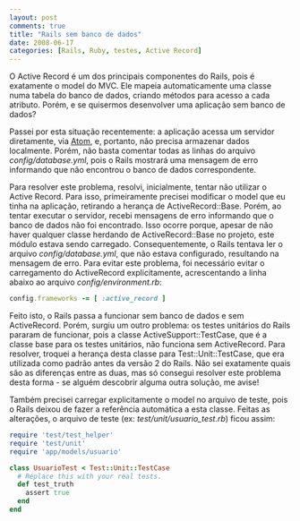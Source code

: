 ```yaml
---
layout: post
comments: true
title: "Rails sem banco de dados"
date: 2008-06-17
categories: [Rails, Ruby, testes, Active Record]
---
```

O Active Record é um dos principais componentes do Rails, pois é exatamente o model do MVC. Ele mapeia automaticamente uma classe numa tabela do banco de dados, criando métodos para acesso a cada atributo. Porém, e se quisermos desenvolver uma aplicação sem banco de dados?

Passei por esta situação recentemente: a aplicação acessa um servidor diretamente, via [Atom](http://atompub.org/), e, portanto, não precisa armazenar dados localmente. Porém, não basta comentar todas as linhas do arquivo _config/database.yml_, pois o Rails mostrará uma mensagem de erro informando que não encontrou o banco de dados correspondente.

Para resolver este problema, resolvi, inicialmente, tentar não utilizar o Active Record. Para isso, primeiramente precisei modificar o model que eu tinha na aplicação, retirando a herança de ActiveRecord::Base. Porém, ao tentar executar o servidor, recebi mensagens de erro informando que o banco de dados não foi encontrado. Isso ocorre porque, apesar de não haver qualquer classe herdando de ActiveRecord::Base no projeto, este módulo estava sendo carregado. Consequentemente, o Rails tentava ler o arquivo _config/database.yml_, que não estava configurado, resultando na mensagem de erro. Para evitar este problema, foi necessário evitar o carregamento do ActiveRecord explicitamente, acrescentando a linha abaixo ao arquivo _config/environment.rb_:

```ruby
config.frameworks -= [ :active_record ]
```

Feito isto, o Rails passa a funcionar sem banco de dados e sem ActiveRecord. Porém, surgiu um outro problema: os testes unitários do Rails pararam de funcionar, pois a classe ActiveSupport::TestCase, que é a classe base para os testes unitários, não funciona sem ActiveRecord. Para resolver, troquei a herança desta classe para Test::Unit::TestCase, que era utilizada como padrão antes da versão 2 do Rails. Não sei exatamente quais são as diferenças entre as duas, mas só consegui resolver este problema desta forma - se alguém descobrir alguma outra solução, me avise!

Também precisei carregar explicitamente o model no arquivo de teste, pois o Rails deixou de fazer a referência automática a esta classe. Feitas as alterações, o arquivo de teste (ex: _test/unit/usuario_test.rb_) ficou assim:

```ruby
require 'test/test_helper'
require 'test/unit'
require 'app/models/usuario'

class UsuarioTest < Test::Unit::TestCase
  # Replace this with your real tests.
  def test_truth
    assert true
  end
end
```
